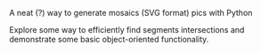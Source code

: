 A neat (?) way to generate mosaics (SVG format) pics with Python

Explore some way to efficiently find segments intersections and demonstrate some basic object-oriented functionality.
